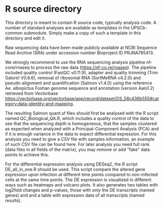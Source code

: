 # R source directory
This directory is meant to contain R source code, typically analysis code. A number of standard analyses are 
available as templates in the UPSCb-common submodule. Simply make a copy of such a template in this directory
and edit it.

Raw sequencing data have been made publicly available at NCBI Sequence Read Archive (SRA) under accession number Bioproject ID PRJNA785413.

We strongly recommend to use the RNA sequencing analysis pipeline nf-core/rnaseq to process the raw data (https://nf-co.re/rnaseq). The pipeline included quality control (FastQC v0.11.9), adapter and quality trimming (Trim Galore! V0.6.6), removal of ribosomal RNA (SortMeRNA v4.2.0) and pseudo-alignment and quantification (Salmon v1.4.0) using the reference Ae. albopictus Foshan genome sequence and annotation (version Aalo1.2) retrieved from Vectorbase https://vectorbase.org/vectorbase/app/record/dataset/DS_58c436b555#category:data-identity-and-mapping.

The resulting Salmon quant.sf files should first be analysed with the R script named QC_Biological_QA.R, which includes a quality control of the data to see that the sequencing depth is homogeneous, that the samples clustered as expected when analyzed with a Principal-Component Analysis (PCA) and if it is enough variance in the data to expect differential expression. For this analysis you need to give a CSV file with samples information, an example of such CSV file can be found here. For later analysis you need full rank (data files in all fields of the matrix), you may remove or add "fake" data points to achieve this.

For the differential expression analysis using DESeq2, the R script DE_all_in_one.R should be used. This script compare the altered gene expression upon infection at different time points compared to non-infected cells at the same time points. The DE expression is visualized in different ways such as heatmaps and volcano plots. It also generates two tables with log2fold changes and p-values, those with only the DE transcripts (named genes) and and a table with expression data of all transcripts (named results).

